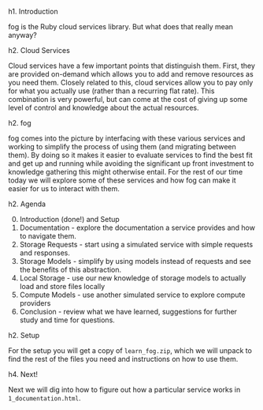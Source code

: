h1. Introduction

fog is the Ruby cloud services library.  But what does that really mean anyway?

h2. Cloud Services

Cloud services have a few important points that distinguish them.  First, they are provided on-demand which allows you to add and remove resources as you need them.  Closely related to this, cloud services allow you to pay only for what you actually use (rather than a recurring flat rate). This combination is very powerful, but can come at the cost of giving up some level of control and knowledge about the actual resources.

h2. fog

fog comes into the picture by interfacing with these various services and working to simplify the process of using them (and migrating between them). By doing so it makes it easier to evaluate services to find the best fit and get up and running while avoiding the significant up front investment to knowledge gathering this might otherwise entail. For the rest of our time today we will explore some of these services and how fog can make it easier for us to interact with them.

h2. Agenda

0. Introduction (done!) and Setup
1. Documentation - explore the documentation a service provides and how to navigate them.
2. Storage Requests - start using a simulated service with simple requests and responses.
3. Storage Models - simplify by using models instead of requests and see the benefits of this abstraction.
4. Local Storage - use our new knowledge of storage models to actually load and store files locally
5. Compute Models - use another simulated service to explore compute providers
6. Conclusion - review what we have learned, suggestions for further study and time for questions.

h2. Setup

For the setup you will get a copy of `learn_fog.zip`, which we will unpack to find the rest of the files you need and instructions on how to use them.

h4. Next!

Next we will dig into how to figure out how a particular service works in `1_documentation.html`.
